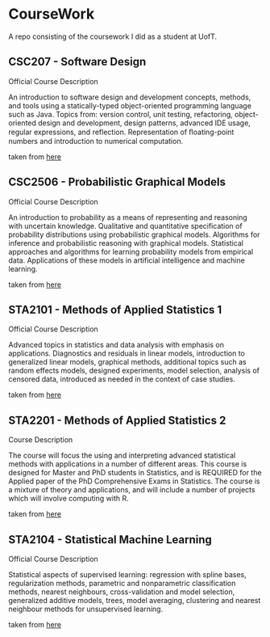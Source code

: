 # CourseWork
A repo consisting of the coursework I did as a student at UofT.

## CSC207 - Software Design

Official Course Description

An introduction to software design and development concepts, methods, and tools using a statically-typed object-oriented programming language such as Java. Topics from: version control, unit testing, refactoring, object-oriented design and development, design patterns, advanced IDE usage, regular expressions, and reflection.  Representation of ﬂoating-point numbers and introduction to numerical computation.

taken from [here](http://calendar.artsci.utoronto.ca/crs_csc.htm)

## CSC2506 - Probabilistic Graphical Models

Official Course Description

An introduction to probability as a means of representing and reasoning with uncertain knowledge. Qualitative and quantitative specification of probability distributions using probabilistic graphical models. Algorithms for inference and probabilistic reasoning with graphical models. Statistical approaches and algorithms for learning probability models from empirical data. Applications of these models in artificial intelligence and machine learning.

taken from [here](http://calendar.artsci.utoronto.ca/crs_csc.htm)

## STA2101 - Methods of Applied Statistics 1

Official Course Description

Advanced topics in statistics and data analysis with emphasis on applications. Diagnostics and residuals in linear models, introduction to generalized linear models, graphical methods, additional topics such as random effects models, designed experiments, model selection,  analysis of censored data, introduced as needed in the context of case studies.

taken from [here](http://calendar.artsci.utoronto.ca/crs_sta.htm)

## STA2201 - Methods of Applied Statistics 2

Course Description

The course will focus the using and interpreting advanced statistical methods with applications in a number of different areas. This course is designed for Master and PhD students in Statistics, and is REQUIRED for the Applied paper of the PhD Comprehensive Exams in Statistics. The course is a mixture of theory and applications, and will include a number of projects which will involve computing with R.

taken from [here](http://pbrown.ca/teaching/astwo/courseInfo.html)

## STA2104 - Statistical Machine Learning

Official Course Description

Statistical aspects of supervised learning: regression with spline bases, regularization methods, parametric and nonparametric classification methods, nearest neighbours, cross-validation and model selection, generalized additive models, trees, model averaging, clustering and nearest neighbour methods for unsupervised learning.

taken from [here](http://calendar.artsci.utoronto.ca/crs_sta.htm)
